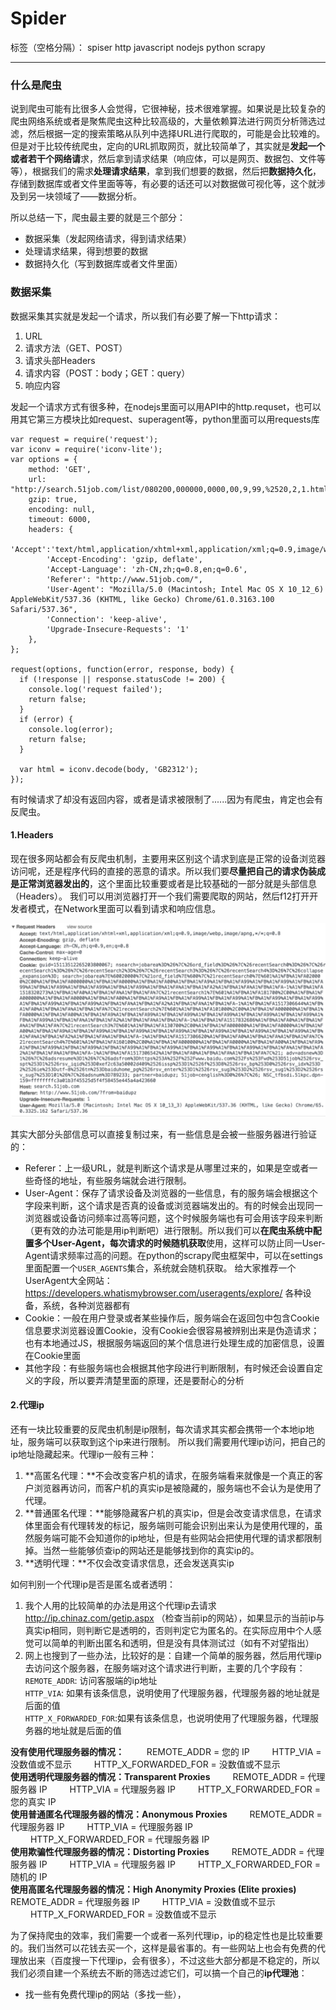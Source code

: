 # Spider

标签（空格分隔）： spiser http javascript nodejs python scrapy

---

### 什么是爬虫
说到爬虫可能有比很多人会觉得，它很神秘，技术很难掌握。如果说是比较复杂的爬虫网络系统或者是聚焦爬虫这种比较高级的，大量依赖算法进行网页分析筛选过滤，然后根据一定的搜索策略从队列中选择URL进行爬取的，可能是会比较难的。但是对于比较传统爬虫，定向的URL抓取网页，就比较简单了，其实就是**发起一个或者若干个网络请**求，然后拿到请求结果（响应体，可以是网页、数据包、文件等等），根据我们的需求**处理请求结果**，拿到我们想要的数据，然后把**数据持久化**，存储到数据库或者文件里面等等，有必要的话还可以对数据做可视化等，这个就涉及到另一块领域了——数据分析。

所以总结一下，爬虫最主要的就是三个部分：

 - 数据采集（发起网络请求，得到请求结果）
 - 处理请求结果，得到想要的数据
 - 数据持久化（写到数据库或者文件里面）


### 数据采集
数据采集其实就是发起一个请求，所以我们有必要了解一下http请求：

 1. URL
 2. 请求方法（GET、POST）
 3. 请求头部Headers
 4. 请求内容（POST：body；GET：query）
 5. 响应内容
 
发起一个请求方式有很多种，在nodejs里面可以用API中的http.requset，也可以用其它第三方模块比如request、superagent等，python里面可以用requests库

    var request = require('request');
    var iconv = require('iconv-lite');
    var options = { 
        method: 'GET',
        url: "http://search.51job.com/list/080200,000000,0000,00,9,99,%2520,2,1.html",
        gzip: true,
        encoding: null,
        timeout: 6000,
        headers: {
            'Accept':'text/html,application/xhtml+xml,application/xml;q=0.9,image/webp,image/apng,*/*;q=0.8',
            'Accept-Encoding': 'gzip, deflate',
            'Accept-Language': 'zh-CN,zh;q=0.8,en;q=0.6',
            'Referer': "http://www.51job.com/",
            'User-Agent': "Mozilla/5.0 (Macintosh; Intel Mac OS X 10_12_6) AppleWebKit/537.36 (KHTML, like Gecko) Chrome/61.0.3163.100 Safari/537.36",
            'Connection': 'keep-alive',
            'Upgrade-Insecure-Requests': '1'
        },
    };
    
    request(options, function(error, response, body) {
      if (!response || response.statusCode != 200) {
        console.log('request failed');
        return false;
      }
      if (error) {
        console.log(error);
        return false;
      }
    
      var html = iconv.decode(body, 'GB2312');
    });
    
有时候请求了却没有返回内容，或者是请求被限制了......因为有爬虫，肯定也会有反爬虫。
#### 1.Headers
现在很多网站都会有反爬虫机制，主要用来区别这个请求到底是正常的设备浏览器访问呢，还是程序代码的直接的恶意的请求。所以我们要**尽量把自己的请求伪装成是正常浏览器发出的**，这个里面比较重要或者是比较基础的一部分就是头部信息（Headers）。
我们可以用浏览器打开一个我们需要爬取的网站，然后f12打开开发者模式，在Network里面可以看到请求和响应信息。

![Request Headers][1]


  [1]: https://raw.githubusercontent.com/BigFly2333/what-is-spider/master/public/images/network.jpg
  
其实大部分头部信息可以直接复制过来，有一些信息是会被一些服务器进行验证的：

 - Referer：上一级URL，就是判断这个请求是从哪里过来的，如果是空或者一些奇怪的地址，有些服务端就会进行限制。
 - User-Agent：保存了请求设备及浏览器的一些信息，有的服务端会根据这个字段来判断，这个请求是否真的设备或浏览器端发出的。有的时候会出现同一浏览器或设备访问频率过高等问题，这个时候服务端也有可会用该字段来判断（更有效的办法可能是用ip判断吧）进行限制。所以我们可以**在爬虫系统中配置多个User-Agent，每次请求的时候随机获取**使用，这样可以防止同一User-Agent请求频率过高的问题。在python的scrapy爬虫框架中，可以在settings里面配置一个`USER_AGENTS`集合，系统就会随机获取。
给大家推荐一个UserAgent大全网站：https://developers.whatismybrowser.com/useragents/explore/  各种设备，系统，各种浏览器都有
 - Cookie：一般在用户登录或者某些操作后，服务端会在返回包中包含Cookie信息要求浏览器设置Cookie，没有Cookie会很容易被辨别出来是伪造请求；也有本地通过JS，根据服务端返回的某个信息进行处理生成的加密信息，设置在Cookie里面
 - 其他字段：有些服务端也会根据其他字段进行判断限制，有时候还会设置自定义的字段，所以要弄清楚里面的原理，还是要耐心的分析


#### 2.代理ip
还有一块比较重要的反爬虫机制是ip限制，每次请求其实都会携带一个本地ip地址，服务端可以获取到这个ip来进行限制。
所以我们需要用代理ip访问，把自己的ip地址隐藏起来。代理ip一般有三种：

 1. **高匿名代理：**不会改变客户机的请求，在服务端看来就像是一个真正的客户浏览器再访问，而客户机的真实ip是被隐藏的，服务端也不会认为是使用了代理。
 2. **普通匿名代理：**能够隐藏客户机的真实ip，但是会改变请求信息，在请求体里面会有代理转发的标记，服务端则可能会识别出来认为是使用代理的，虽然服务端可能不会知道你的ip地址，但是有些网站会把使用代理的请求都限制掉。当然一些能够侦查ip的网站还是能够找到你的真实ip的。
 3. **透明代理：**不仅会改变请求信息，还会发送真实ip 
 
如何判别一个代理ip是否是匿名或者透明：

 1. 我个人用的比较简单的办法是用这个代理ip去请求 http://ip.chinaz.com/getip.aspx （检查当前ip的网站），如果显示的当前ip与真实ip相同，则判断它是透明的，否则判定它为匿名的。在实际应用中个人感觉可以简单的判断出匿名和透明，但是没有具体测试过（如有不对望指出）
 2. 网上也搜到了一些办法，比较好的是：自建一个简单的服务器，然后用代理ip去访问这个服务器，在服务端对这个请求进行判断，主要的几个字段有：  
 `REMOTE_ADDR`: 访问客服端的ip地址  
 `HTTP_VIA`: 如果有该条信息，说明使用了代理服务器，代理服务器的地址就是后面的值  
 `HTTP_X_FORWARDED_FOR`:如果有该条信息，也说明使用了代理服务器，代理服务器的地址就是后面的值  
 
 **没有使用代理服务器的情况：**
　　 REMOTE_ADDR = 您的 IP
　　 HTTP_VIA = 没数值或不显示
　　 HTTP_X_FORWARDED_FOR = 没数值或不显示  
 **使用透明代理服务器的情况：Transparent Proxies**
　　 REMOTE_ADDR = 代理服务器 IP
　　 HTTP_VIA = 代理服务器 IP
　　 HTTP_X_FORWARDED_FOR = 您的真实 IP  
 **使用普通匿名代理服务器的情况：Anonymous Proxies**
　　 REMOTE_ADDR = 代理服务器 IP
　　 HTTP_VIA = 代理服务器 IP
　　 HTTP_X_FORWARDED_FOR = 代理服务器 IP  
 **使用欺骗性代理服务器的情况：Distorting Proxies**
　　 REMOTE_ADDR = 代理服务器 IP
　　 HTTP_VIA = 代理服务器 IP
　　 HTTP_X_FORWARDED_FOR = 随机的 IP  
 **使用高匿名代理服务器的情况：High Anonymity Proxies (Elite proxies)**
　　 REMOTE_ADDR = 代理服务器 IP
　　 HTTP_VIA = 没数值或不显示
　　 HTTP_X_FORWARDED_FOR = 没数值或不显示

为了保持爬虫的效率，我们需要一个或者一系列代理ip，ip的稳定性也是比较重要的。我们当然可以花钱去买一个，这样是最省事的。有一些网站上也会有免费的代理放出来（百度搜一下代理ip，会有很多），不过这些大部分都是不稳定的，所以我们必须自建一个系统去不断的筛选过滤它们，可以搞一个自己的**ip代理池**：

 - 找一些有免费代理ip的网站（多找一些），